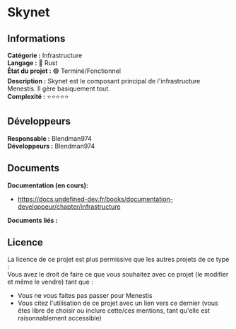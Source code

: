 # Skynet

## Informations

**Catégorie :** Infrastructure  
**Langage :** 🦀 Rust  
**État du projet :** 🟢 Terminé/Fonctionnel  
**Description :** Skynet est le composant principal de l'infrastructure Menestis. Il gère basiquement tout.  
**Complexité :** ⭐⭐⭐⭐⭐ 

## Développeurs

**Responsable :** Blendman974  
**Développeurs :** Blendman974  

## Documents

**Documentation (en cours):** 
- https://docs.undefined-dev.fr/books/documentation-developpeur/chapter/infrastructure

**Documents liés :**  

## Licence

La licence de ce projet est plus permissive que les autres projets de ce type :  
Vous avez le droit de faire ce que vous souhaitez avec ce projet (le modifier et même le vendre) tant que : 
- Vous ne vous faites pas passer pour Menestis
- Vous citez l'utilisation de ce projet avec un lien vers ce dernier (vous êtes libre de choisir ou inclure cette/ces mentions, tant qu'elle est raisonnablement accessible)

